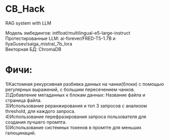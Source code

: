 # CB_Hack
RAG system with LLM

Модель эмбедингов: intfloat/multilingual-e5-large-instruct<br>
Протестированные LLM: ai-forever/FRED-T5-1.7B  и IlyaGusev/saiga_mistral_7b_lora<br>
Векторная БД: ChromaDB
# Фичи:
1)Кастомная рекурсивная разбивка данных на чанки(блоки) с помощью регулярных выражений, с большим пересечением чанков.<br>
2)Добавление метаданных к блокам данных: Название файла и страница файла.<br>
3)Использование реранжирования и топ 3 запросов с анализом threshold, для каждого запроса.<br>
4)Использование перефразирования запроса пользователя для создания лучшего промпта.<br>
5)Использование системных токенов в промпте для меньших галюцинаций.<br>
